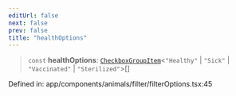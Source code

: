 ```yaml
---
editUrl: false
next: false
prev: false
title: "healthOptions"
---
```


> `const` **healthOptions**: [`CheckboxGroupItem`](/docs/code/frontend/app/components/animals/filter/checkboxgroup/interfaces/checkboxgroupitem/)\<`"Healthy"` \| `"Sick"` \| `"Vaccinated"` \| `"Sterilized"`\>[]

Defined in: app/components/animals/filter/filterOptions.tsx:45
